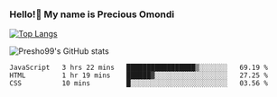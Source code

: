 ### Hello!👋 My name is Precious Omondi 

[![Top Langs](https://github-readme-stats.vercel.app/api/top-langs/?username=Presho99&langs_count=8&theme=dark)](https://github.com/Presho99/github-readme-stats)

![Presho99's GitHub stats](https://github-readme-stats.vercel.app/api?username=Presho99&show_icons=true&theme=dark)

<!--START_SECTION:waka-->

```text
JavaScript   3 hrs 22 mins   █████████████████▒░░░░░░░   69.19 %
HTML         1 hr 19 mins    ██████▓░░░░░░░░░░░░░░░░░░   27.25 %
CSS          10 mins         █░░░░░░░░░░░░░░░░░░░░░░░░   03.56 %
```

<!--END_SECTION:waka-->

